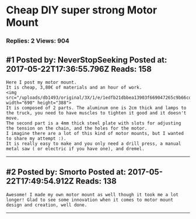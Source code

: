 # Cheap DIY super strong Motor Mount

### Replies: 2 Views: 904

## \#1 Posted by: NeverStopSeeking Posted at: 2017-05-22T17:36:55.796Z Reads: 158

```
Here I post my motor mount.
It is cheap, 3,80€ of materials and an hour of work.
<img src="/uploads/db1493/original/3X/1/e/1edfb21dbbea13903f669047265c9b66cda0d032.jpg" width="690" height="388">
It is composed of 2 parts. The aluminum one is 2cm thick and lamps to the truck, you need to have muscles to tighten it good and it doesn't move.
The second part is a 4mm thick steel plate with slots for adjusting the tension on the chain, and the holes for the motor.
I imagine there are a lot of this kind of motor mounts, but I wanted to share my attempt :).
It is really easy to make and you only need a drill press, a manual  metal saw ( or electric if you have one), and dremel.
```

---
## \#2 Posted by: Smorto Posted at: 2017-05-22T17:49:54.912Z Reads: 138

```
Awesome! I made my own motor mount as well though it took me a lot longer! Glad to see some innovation when it comes to motor mount design and creation, well done.
```

---
